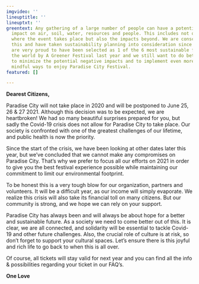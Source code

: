 ```yaml
---
imgvideo: ''
lineuptitle: ''
lineuptxt: ''
greentext: Any gathering of a large number of people can have a potential negative
  impact on air, soil, water, resources and people. This includes not only the location
  where the event takes place but also the impacts beyond. We are conscious about
  this and have taken sustainability planning into consideration since day one. We
  are very proud to have been selected as 1 of the 6 most sustainable festivals in
  the world by A Greener Festival last year and we still want to do better. We promise
  to minimize the potential negative impacts and to implement even more ecologically
  mindful ways to enjoy Paradise City Festival.
featured: []

---
```

**Dearest Citizens,**

Paradise City will not take place in 2020 and will be postponed to June 25, 26 & 27 2021. Although this decision was to be expected, we are heartbroken! We had so many beautiful surprises prepared for you, but sadly the Covid-19 crisis does not allow for Paradise City to take place. Our society is confronted with one of the greatest challenges of our lifetime, and public health is now the priority.

Since the start of the crisis, we have been looking at other dates later this year, but we’ve concluded that we cannot make any compromises on Paradise City. That’s why we prefer to focus all our efforts on 2021 in order to give you the best festival experience possible while maintaining our commitment to limit our environmental footprint.

To be honest this is a very tough blow for our organization, partners and volunteers. It will be a difficult year, as our income will simply evaporate. We realize this crisis will also take its financial toll on many citizens. But our community is strong, and we hope we can rely on your support.

Paradise City has always been and will always be about hope for a better and sustainable future. As a society we need to come better out of this. It is clear, we are all connected, and solidarity will be essential to tackle Covid-19 and other future challenges. Also, the crucial role of culture is at risk, so don’t forget to support your cultural spaces. Let’s ensure there is this joyful and rich life to go back to when this is all over.

Of course, all tickets will stay valid for next year and you can find all the info & possibilities regarding your ticket in our FAQ’s.

**One Love**